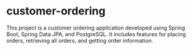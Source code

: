 # customer-ordering
This project is a customer ordering application developed using Spring Boot, Spring Data JPA, and PostgreSQL. It includes features for placing orders, retrieving all orders, and getting order information.
